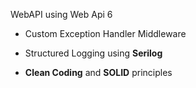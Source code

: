 WebAPI using Web Api 6

- Custom Exception Handler Middleware
- Structured Logging using **Serilog**

- **Clean Coding** and **SOLID** principles

